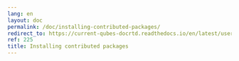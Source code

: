 ```yaml
---
lang: en
layout: doc
permalink: /doc/installing-contributed-packages/
redirect_to: https://current-qubes-docrtd.readthedocs.io/en/latest/user/advanced-topics/installing-contributed-packages.html
ref: 225
title: Installing contributed packages
---
```

